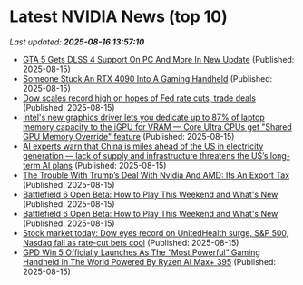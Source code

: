 # Latest NVIDIA News (top 10)
_Last updated: **2025-08-16 13:57:10**_

- [GTA 5 Gets DLSS 4 Support On PC And More In New Update](https://www.gamespot.com/articles/gta-5-gets-dlss-4-support-on-pc-and-more-in-new-update/1100-6533985/) (Published: 2025-08-15)
- [Someone Stuck An RTX 4090 Into A Gaming Handheld](https://www.gamespot.com/articles/someone-stuck-an-rtx-4090-into-a-gaming-handheld/1100-6533986/) (Published: 2025-08-15)
- [Dow scales record high on hopes of Fed rate cuts, trade deals](https://finance.yahoo.com/news/dow-scales-record-high-hopes-134625792.html) (Published: 2025-08-15)
- [Intel's new graphics driver lets you dedicate up to 87% of laptop memory capacity to the iGPU for VRAM — Core Ultra CPUs get "Shared GPU Memory Override" feature](https://www.tomshardware.com/pc-components/gpu-drivers/intels-new-graphics-driver-lets-you-dedicate-up-to-87-percent-of-laptop-memory-capacity-to-the-igpu-for-vram-core-ultra-cpus-get-shared-gpu-memory-override-feature) (Published: 2025-08-15)
- [AI experts warn that China is miles ahead of the US in electricity generation — lack of supply and infrastructure threatens the US’s long-term AI plans](https://www.tomshardware.com/tech-industry/artificial-intelligence/ai-experts-warn-that-china-is-miles-ahead-of-the-us-in-electricity-generation-lack-of-supply-and-infrastructure-threatens-the-uss-long-term-ai-plans) (Published: 2025-08-15)
- [The Trouble With Trump’s Deal With Nvidia And AMD: Its An Export Tax](https://www.forbes.com/sites/howardgleckman/2025/08/15/the-trouble-with-trumps-deal-with-nvidia-and-amd-its-an-export-tax/) (Published: 2025-08-15)
- [Battlefield 6 Open Beta: How to Play This Weekend and What's New](https://uk.pcmag.com/games/159592/battlefield-6-open-beta-how-to-play-this-weekend-and-whats-new) (Published: 2025-08-15)
- [Battlefield 6 Open Beta: How to Play This Weekend and What's New](https://me.pcmag.com/en/games/31719/battlefield-6-open-beta-how-to-play-this-weekend-and-whats-new) (Published: 2025-08-15)
- [Stock market today: Dow eyes record on UnitedHealth surge, S&P 500, Nasdaq fall as rate-cut bets cool](https://finance.yahoo.com/news/live/stock-market-today-dow-eyes-record-on-unitedhealth-surge-sp-500-nasdaq-fall-as-rate-cut-bets-cool-133544751.html) (Published: 2025-08-15)
- [GPD Win 5 Officially Launches As The “Most Powerful” Gaming Handheld In The World Powered By Ryzen AI Max+ 395](https://wccftech.com/gpd-win-5-officially-launches-as-the-most-powerful-gaming-handheld-in-the-world-powered-by-ryzen-ai-max-395/) (Published: 2025-08-15)
